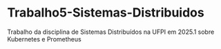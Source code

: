 # Trabalho5-Sistemas-Distribuidos
 Trabalho da disciplina de Sistemas Distribuídos na UFPI em 2025.1 sobre Kubernetes e Prometheus
